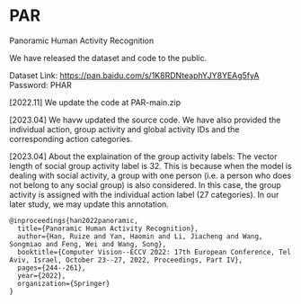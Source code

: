 # PAR
Panoramic Human Activity Recognition

We have released the dataset and code to the public.

Dataset Link: https://pan.baidu.com/s/1K8RDNteaphYJY8YEAg5fyA Password: PHAR

[2022.11] We update the code at PAR-main.zip


[2023.04] We havw updated the source code. We have also provided the individual action, group activity and global activity IDs and the corresponding action categories.

[2023.04] About the explaination of the group activity labels: The vector length of social group activity label is 32. This is because when the model is dealing with social activity, a group with one person (i.e. a person who does not belong to any social group) is also considered. In this case, the group activity is assigned with the individual action label (27 categories). 
In our later study, we may update this annotation.


```
@inproceedings{han2022panoramic,
  title={Panoramic Human Activity Recognition},
  author={Han, Ruize and Yan, Haomin and Li, Jiacheng and Wang, Songmiao and Feng, Wei and Wang, Song},
  booktitle={Computer Vision--ECCV 2022: 17th European Conference, Tel Aviv, Israel, October 23--27, 2022, Proceedings, Part IV},
  pages={244--261},
  year={2022},
  organization={Springer}
}
```
